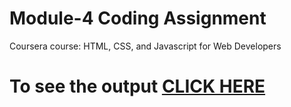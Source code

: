 # Module-4 Coding Assignment

Coursera course: HTML, CSS, and Javascript for Web Developers

# To see the output [CLICK HERE]()

